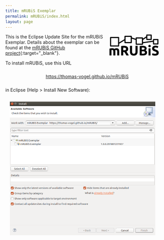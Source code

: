 ```yaml
---
title: mRUBiS Exemplar
permalink: mRUBiS/index.html
layout: page
---
```


<img src="/assets/img/mRUBiS.png" alt="mRUBiS" style="float: right; margin-top: 0em; margin-left: 0em; margin-right: 25px;"/>

This is the Eclipse Update Site for the mRUBiS Exemplar.
Details about the exemplar can be found at the [mRUBiS GitHub project](https://github.com/thomas-vogel/mRUBiS){:target="_blank"}.

To install mRUBiS, use this URL

<div style="margin-left: 25%; margin-bottom: 25px; margin-top: 25px;">
<a href="https://thomas-vogel.github.io/mRUBiS">https://thomas-vogel.github.io/mRUBiS</a>
</div>

in Eclipse (Help > Install New Software):

<img src="/assets/img/mRUBiS-UpdateSite.png" alt="mRUBiS" style="float: left; width: 90%; margin-top: 1em; margin-left: 1em; margin-right: 1em;"/>
